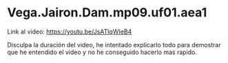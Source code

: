 # Vega.Jairon.Dam.mp09.uf01.aea1

Link al video:
https://youtu.be/JsATlqWIeB4

Disculpa la duración del video, he intentado explicarlo todo para demostrar que he entendido el video y no he conseguido hacerlo mas rapido.
